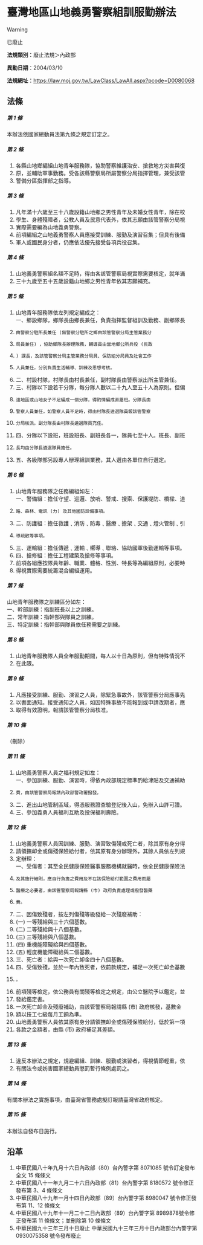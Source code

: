 # 臺灣地區山地義勇警察組訓服勤辦法


> [!WARNING]
> 已廢止


**法規類別**：廢止法規＞內政部

**異動日期**：2004/03/10  

**法規網址**：https://law.moj.gov.tw/LawClass/LawAll.aspx?pcode=D0080068



## 法條
##### 第 1 條
本辦法依國家總動員法第九條之規定訂定之。

##### 第 2 條
1. 各縣山地鄉編組山地青年服務隊，協助警察維護治安、搶救地方災害與復
1. 原，並輔助軍事勤務。受各該縣警察局所屬警察分局指揮管理，兼受該管
1. 警備分區指揮部之指導。

##### 第 3 條
1. 凡年滿十六歲至三十八歲設籍山地鄉之男性青年及未婚女性青年，除在校
1. 學生、身體殘障者，公教人員及民意代表外，依其志願由該管警察分局視
1. 實際需要編為山地義勇警察。
1. 前項編組之山地義勇警察人員應接受訓練、服勤及演習召集；但具有後備
1. 軍人或國民身分者，仍應依法優先接受各項兵役召集。

##### 第 4 條
1. 山地義勇警察組名額不足時，得由各該管警察局視實際需要核定，就年滿
1. 三十九歲至五十五歲設籍山地鄉之男性青年依其志願補充。

##### 第 5 條
1. 山地青年服務隊依左列規定編成之：  
一、鄉設鄉隊，鄉隊長由鄉長兼任，負責指揮監督組訓及勤務、副鄉隊長
1.     由警察分駐所長兼任 (無警察分駐所之鄉由該管警察分局主管業務分
1.     局員兼任) ，協助鄉隊長辦理隊務，輔導員由當地鄉公所兵役 (民政
1.     ) 課長，及該管警察分局主管業務分局員、保防組分局員及社會工作
1.     人員兼任，分別負責生活輔導、訓練及思想考核。
1. 二、村設村隊，村隊長由村長兼任，副村隊長由警察派出所主管兼任。
1. 三、村隊以下設若干分隊，每分隊人數以二十九人至五十人為原則。但偏
1.     遠地區或山地女子不足編成一個分隊，得酌情編成直屬班。分隊長由
1.     警察人員兼任，如警察人員不足時，得由村隊長遴選隊員報該管警察
1.     分局核派。副分隊長由村隊長遴選隊員充任。
1. 四、分隊以下設班，班設班長、副班長各一，隊員七至十人。班長、副班
1.     長均由分隊長遴選隊員擔任。
1. 五、各級隊部另設專人辦理組訓業務，其人選由各單位自行選定。

##### 第 6 條
1. 山地青年服務隊之任務編組如左：  
一、警備組：擔任守望、巡邏、放哨、警戒、搜索、保護堤防、橋樑、道
1.     路、森林、電訊 (力) 及其他國防設備事項。
1. 二、防護組：擔任救護﹑消防﹑防毒﹑醫療﹑擔架﹑交通﹑燈火管制﹑引
1.     導疏散等事項。
1. 三、運輸組：擔任傳遞﹑運輸﹑嚮導﹑聯絡、協助國軍後勤運輸等事項。
1. 四、搶修組：擔任工程建築及搶修等事項。
1. 前項各組應按隊員年齡、職業、體格、性別、特長等為編組原則，必要時
1. 得視實際需要統籌混合編組運用。

##### 第 7 條
山地青年服務隊之訓練區分如左：  
一、幹部訓練：指副班長以上之訓練。  
二、常年訓練：指幹部與隊員之訓練。  
三、特定訓練：指幹部與隊員依任務需要之訓練。

##### 第 8 條
1. 山地青年服務隊人員全年服勤期間，每人以十日為原則，但有特殊情況不
1. 在此限。

##### 第 9 條
1. 凡應接受訓練、服勤、演習之人員，除緊急事故外，該管警察分局應事先
1. 以書面通知。接受通知之人員，如因特殊事故不能報到或申請改期者，應
1. 取得有效證明，報請該管警察分局核准。

##### 第 10 條
（刪除）

##### 第 11 條
1. 山地義勇警察人員之福利規定如左：  
一、參加訓練、服勤、演習時，得依內政部規定標準酌給津貼及交通補助
1.     費，由該管警察局報請內政部警政署撥發。
1. 二、進出山地管制區域，得憑服務證查驗登記後入山，免辦入山許可證。
1. 三、參加義勇人員福利互助及投保福利壽險。

##### 第 12 條
1. 山地義勇警察人員因訓練、服勤、演習致傷殘或死亡者，除其原有身分得
1. 請領撫卹金或傷殘保險給付者，依其原有身分辦理外，其餘人員依左列規
1. 定辦理：  
一、受傷者：其至全民健康保險醫事服務機構就醫時，依全民健康保險法
1.     及其施行細則，應自行負擔之費用及不在該保險給付範圍之費用而屬
1.     醫療之必要者，由該管警察局報請縣 (市) 政府負責處理或撥發醫藥
1.     費。
1. 二、因傷致殘者，按左列傷殘等級發給一次殘廢補助：
1.  (一) 一等殘給與三十六個基數。
1.  (二) 二等殘給與十八個基數。
1.  (三) 三等殘給與八個基數。
1.  (四) 重機能障礙給與四個基數。
1.  (五) 輕度機能障礙給與二個基數。
1. 三、死亡者：給與一次死亡卹金四十八個基數。
1. 四、受傷致殘，並於一年內致死者，依前款規定，補足一次死亡卹金基數
1.     。
1. 前項殘等檢定，依公務員有關殘等檢定之規定，由公立醫院予以鑑定，並
1. 發給鑑定書。
1. 一次死亡卹金及殘廢補助，由該管警察局報請縣 (市) 政府核發，基數金
1. 額以技工七級每月工餉為準。
1. 山地義勇警察人員依其原有身分請領撫卹金或傷殘保險給付，低於第一項
1. 各款之金額者，由縣 (市) 政府補足其差額。

##### 第 13 條
1. 違反本辦法之規定，規避編組、訓練、服勤或演習者，得視情節輕重，依
1. 有關法令或妨害國家總動員懲罰暫行條例處罰之。

##### 第 14 條
有關本辦法之實施事項，由臺灣省警務處擬訂報請臺灣省政府核定。

##### 第 15 條
本辦法自發布日施行。

## 沿革
1. 中華民國八十年九月十六日內政部（80）台內警字第 8071085  號令訂定發布全文 15 條條文
1. 中華民國八十一年九月二十六日內政部（81）台內警字第 8180572  號令修正發布第 3、4 條條文
1. 中華民國八十九年一月十四日內政部（89）台內警字第 8980047  號令修正發布第 11、12 條條文
1. 中華民國八十九年十一月二十二日內政部（89）台內警字第 8989878號令修正發布第 11 條條文；並刪除第 10 條條文
1. 中華民國九十三年三月十日廢止                                  中華民國九十三年三月十日內政部台內警字第 0930075358 號令發布廢止
